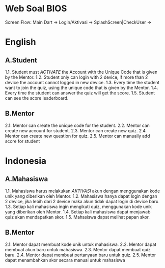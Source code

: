 # Web Soal BIOS

Screen Flow:
Main Dart -> Login/Aktivasi -> SplashScreen|CheckUser ->

# English

## A.Student

1.1. Student must _ACTIVATE_ the Account with the Unique Code that is given by the Mentor.
1.2. Student only can login with 2 device, if more than 2 device the account cannot logged in new device.
1.3. Every time the student want to join the quiz, using the unique code that is given by the Mentor.
1.4. Every time the student can answer the quiz will get the score.
1.5. Student can see the score leaderboard.

## B.Mentor

2.1. Mentor can create the unique code for the student.
2.2. Mentor can create new account for student.
2.3. Mentor can create new quiz.
2.4. Mentor can create new question for quiz.
2.5. Mentor can manually add score for student

# Indonesia

## A.Mahasiswa

1.1. Mahasiswa harus melakukan _AKTIVASI_ akun dengan menggunakan kode unik yang diberikan oleh Mentor.
1.2. Mahasiswa hanya dapat login dengan 2 device, jika lebih dari 2 device maka akun tidak dapat login di device baru.
1.3. Setiap kali mahasiswa ingin mengikuti quiz, menggunakan kode unik yang diberikan oleh Mentor.
1.4. Setiap kali mahasiswa dapat menjawab quiz akan mendapatkan skor.
1.5. Mahasiswa dapat melihat papan skor.

## B.Mentor

2.1. Mentor dapat membuat kode unik untuk mahasiswa.
2.2. Mentor dapat membuat akun baru untuk mahasiswa.
2.3. Mentor dapat membuat quiz baru.
2.4. Mentor dapat membuat pertanyaan baru untuk quiz.
2.5. Mentor dapat menambahkan skor secara manual untuk mahasiswa
